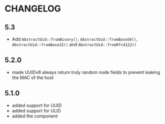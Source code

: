 CHANGELOG
=========

5.3
---

 * Add `AbstractUid::fromBinary()`, `AbstractUid::fromBase58()`, `AbstractUid::fromBase32()` and `AbstractUid::fromRfc4122()`

5.2.0
-----

 * made UUIDv6 always return truly random node fields to prevent leaking the MAC of the host

5.1.0
-----

 * added support for UUID
 * added support for ULID
 * added the component
